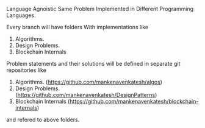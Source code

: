 Language Agnoistic
Same Problem Implemented in Different Programming Languages.

Every branch will have folders With implementations like
1. Algorithms.
2. Design Problems.
3. Blockchain Internals

Problem statements and their solutions will be defined in separate git repositories like
1. Algorithms. (https://github.com/mankenavenkatesh/algos)
2. Design Problems. (https://github.com/mankenavenkatesh/DesignPatterns)
3. Blockchain Internals (https://github.com/mankenavenkatesh/blockchain-internals)

and refered to above folders.

